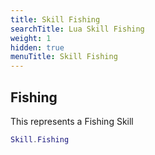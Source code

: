```yaml
---
title: Skill Fishing
searchTitle: Lua Skill Fishing
weight: 1
hidden: true
menuTitle: Skill Fishing
---
```

## Fishing

This represents a Fishing Skill
```lua
Skill.Fishing
```